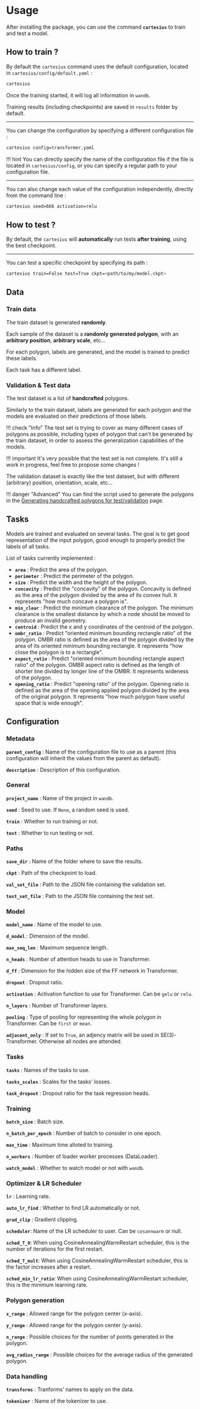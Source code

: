 # Usage

After installing the package, you can use the command **`cartesius`** to train and test a model.

## How to train ?

By default the `cartesius` command uses the default configuration, located in `cartesius/config/default.yaml` :

```bash
cartesius
```

Once the training started, it will log all information in `wandb`.

Training results (including checkpoints) are saved in `results` folder by default.

---

You can change the configuration by specifying a different configuration file :

```bash
cartesius config=transformer.yaml
```

!!! hint
    You can directly specify the name of the configuration file if the file is located in `cartesius/config`, or you can specify a regular path to your configuration file. 

---

You can also change each value of the configuration independently, directly from the command line :

```bash
cartesius seed=666 activation=relu
```

## How to test ?

By default, the `cartesius` will **automatically** run tests **after training**, using the best checkpoint.

---

You can test a specific checkpoint by specifying its path :

```bash
cartesius train=False test=True ckpt=<path/to/my/model.ckpt>
```

## Data

### Train data

The train dataset is generated **randomly**.

Each sample of the dataset is a **randomly generated polygon**, with an **arbitrary position**, **arbitrary scale**, etc...

For each polygon, labels are generated, and the model is trained to predict these labels.

Each task has a different label.

### Validation & Test data

The test dataset is a list of **handcrafted** polygons.

Similarly to the train dataset, labels are generated for each polygon and the models are evaluated on their predictions of those labels.

!!! check "Info"
    The test set is trying to cover as many different cases of polygons as possible, including types of polygon that can't be generated by the train dataset, in order to assess the generalization capabilities of the models.

!!! important
    It's very possible that the test set is not complete. It's still a work in progress, feel free to propose some changes !

The validation dataset is exactly like the test dataset, but with different (arbitrary) position, orientation, scale, etc...

!!! danger "Advanced"
    You can find the script used to generate the polygons in the [Generating handcrafted polygons for test/validation](gen_handcraft_poly.md) page.

## Tasks

Models are trained and evaluated on several tasks. The goal is to get good representation of the input polygon, good enough to properly predict the labels of all tasks.

List of tasks currently implemented :

* **`area`** : Predict the area of the polygon.
* **`perimeter`** : Predict the perimeter of the polygon.
* **`size`** : Predict the width and the height of the polygon.
* **`concavity`** : Predict the "concavity" of the polygon. Concavity is defined as the area of the polygon divided by the area of its convex hull. It represents "how much concave a polygon is".
* **`min_clear`** : Predict the minimum clearance of the polygon. The minimum clearance is the smallest distance by which a node should be moved to produce an invalid geometry.
* **`centroid`** : Predict the x and y coordinates of the centroid of the polygon.
* **`ombr_ratio`** : Predict "oriented minimum bounding rectangle ratio" of the polygon. OMBR ratio is defined as the area of the polygon divided by the area of its oriented minimum bounding rectangle. It represents "how close the polygon is to a rectangle".
* **`aspect_ratio`** : Predict "oriented minimum bounding rectangle aspect ratio" of the polygon. OMBR aspect ratio is defined as the length of shorter line divided by longer line of the OMBR. It represents wideness of the polygon.
* **`opening_ratio`** : Predict "opening ratio" of the polygon. Opening ratio is defined as the area of the opening applied polygon divided by the area of the original polygon. It represents "how much polygon have useful space that is wide enough".

## Configuration

### Metadata

**`parent_config`** : Name of the configuration file to use as a parent (this configuration will inherit the values from the parent as default).

**`description`** : Description of this configuration.

### General

**`project_name`** : Name of the project in `wandb`.

**`seed`** : Seed to use. If `None`, a random seed is used.

**`train`** : Whether to run training or not.

**`test`** : Whether to run testing or not.

### Paths

**`save_dir`** : Name of the folder where to save the results.

**`ckpt`** : Path of the checkpoint to load.

**`val_set_file`** : Path to the JSON file containing the validation set.

**`test_set_file`** : Path to the JSON file containing the test set.

### Model

**`model_name`** : Name of the model to use.

**`d_model`** : Dimension of the model.

**`max_seq_len`** : Maximum sequence length.

**`n_heads`** : Number of attention heads to use in Transformer.

**`d_ff`** : Dimension for the hidden size of the FF network in Transformer.

**`dropout`** : Dropout ratio.

**`activation`** : Activation function to use for Transformer. Can be `gelu` or `relu`.

**`n_layers`** : Number of Transformer layers.

**`pooling`** : Type of pooling for representing the whole polygon in Transformer. Can be `first` or `mean`.

**`adjacent_only`** : If set to `True`, an adjency matrix will be used in SE(3)-Transformer. Otherwise all nodes are attended.

### Tasks

**`tasks`** : Names of the tasks to use.

**`tasks_scales`** : Scales for the tasks' losses.

**`task_dropout`** : Dropout ratio for the task regression heads.

### Training

**`batch_size`** : Batch size.

**`n_batch_per_epoch`** : Number of batch to consider in one epoch.

**`max_time`** : Maximum time alloted to training.

**`n_workers`** : Number of loader worker processes (DataLoader).

**`watch_model`** : Whether to watch model or not with `wandb`.

### Optimizer & LR Scheduler

**`lr`** : Learning rate.

**`auto_lr_find`** : Whether to find LR automatically or not.

**`grad_clip`** : Gradient clipping.

**`scheduler`**: Name of the LR scheduler to user. Can be `cosannwarm` or null.

**`sched_T_0`**: When using CosineAnnealingWarmRestart scheduler, this is the number of iterations for the first restart.

**`sched_T_mult`**: When using CosineAnnealingWarmRestart scheduler, this is the factor increases after a restart.

**`sched_min_lr_ratio`**: When using CosineAnnealingWarmRestart scheduler, this is the minimum learning rate.

### Polygon generation

**`x_range`** : Allowed range for the polygon center (x-axis).

**`y_range`** : Allowed range for the polygon center (y-axis).

**`n_range`** : Possible choices for the number of points generated in the polygon.

**`avg_radius_range`** : Possible choices for the average radius of the generated polygon.

### Data handling
 
**`transforms`** : Tranforms' names to apply on the data.

**`tokenizer`** : Name of the tokenizer to use.
